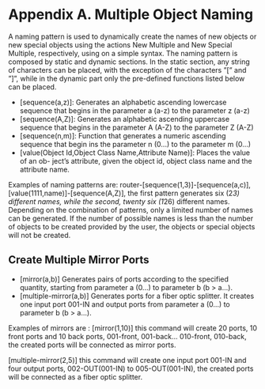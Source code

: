 # Appendix A. Multiple Object Naming

A naming pattern is used to dynamically create the names of new objects or new special objects
using the actions New Multiple and New Special Multiple, respectively, using on a simple syntax.
The naming pattern is composed by static and dynamic sections. In the static section, any string
of characters can be placed, with the exception of the characters ”[” and ”]”, while in the dynamic
part only the pre-defined functions listed below can be placed.
* [sequence(a,z)]: Generates an alphabetic ascending lowercase sequence that begins in the
parameter a (a-z) to the parameter z (a-z)
* [sequence(A,Z)]: Generates an alphabetic ascending uppercase sequence that begins in the
parameter A (A-Z) to the parameter Z (A-Z)
* [sequence(n,m)]: Function that generates a numeric ascending sequence that begin ins the
parameter n (0...) to the parameter m (0...)
* [value(Object Id,Object Class Name,Attribute Name)]: Places the value of an ob-
ject’s attribute, given the object id, object class name and the attribute name.

Examples of naming patterns are: router-[sequence(1,3)]-[sequence(a,c)], [value(1111,name)]-[sequence(A,Z)], the first pattern generates six (2*3) different names, while the second, twenty six (1*26) different names.
Depending on the combination of patterns, only a limited number of names can be generated. If the number of possible names is less than the number of objects to be created provided by the user, the objects or special objects will not be created.

## Create Multiple Mirror Ports

* [mirror(a,b)] Generates pairs of ports according to the specified quantity, starting from parameter a (0...) to parameter b (b > a...).
* [multiple-mirror(a,b)] Generates ports for a fiber optic splitter. It creates one input port 001-IN and output ports from parameter a (0...) to parameter b (b > a...). 

Examples of mirrors are : [mirror(1,10)] this command will create 20 ports, 10 front ports and 10 back ports, 001-front, 001-back... 010-front, 010-back, the created ports will be connected as mirror ports.

[multiple-mirror(2,5)] this command will create one input port 001-IN and four output ports, 002-OUT(001-IN) to 005-OUT(001-IN), the created ports will be connected as a fiber optic splitter.

